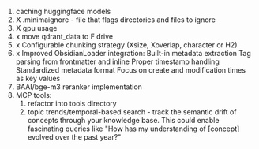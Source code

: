 1.  caching huggingface models
2. X .minimaignore - file that flags directories and files to ignore
3. X gpu usage
4. x move qdrant_data to F drive
5. x Configurable chunking strategy (Xsize, Xoverlap, character or H2)
6. x Improved ObsidianLoader integration:
    Built-in metadata extraction
    Tag parsing from frontmatter and inline
    Proper timestamp handling
    Standardized metadata format
    Focus on create and modification times as key values
7. BAAI/bge-m3 reranker implementation
8. MCP tools: 
   1. refactor into tools directory
   2. topic trends/temporal-based search -  track the semantic drift of concepts through your knowledge base. This could enable fascinating queries like "How has my understanding of [concept] evolved over the past year?"